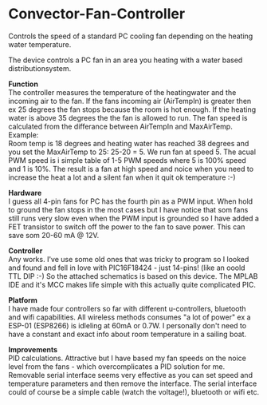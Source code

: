 # Convector-Fan-Controller
Controls the speed of a standard PC cooling fan depending on the heating water temperature.

The device controls a PC fan in an area you heating with a water based distributionsystem.

<b>Function</b><br>
The controller measures the temperature of the heatingwater and the incoming air to the fan.
If the fans incoming air (AirTempIn) is greater then ex 25 degrees the fan stops because the room is hot enough.
If the heating water is above 35 degrees the the fan is allowed to run. The fan speed is calculated from the differance between AirTempIn and MaxAirTemp. <br>Example:<br>
Room temp is 18 degrees and heating water has reached 38 degrees and you set the MaxAirTemp to 25: 25-20 = 5. We run fan at speed 5.
The acual PWM speed is i simple table of 1-5 PWM speeds where 5 is 100% speed and 1 is 10%.
The result is a fan at high speed and noice when you need to increase the heat a lot and a silent fan when it quit ok temperature :-)

<b>Hardware</b><br>
I guess all 4-pin fans for PC has the fourth pin as a PWM input. When hold to ground the fan stops in the most cases but I have notice that som fans still runs very slow even when the PWM input is grounded so I have added a FET transistor to switch off the power to the fan to save power. This can save som 20-60 mA @ 12V.

<b>Controller</b><br>
Any works. I've use some old ones that was tricky to program so I looked and found and fell in love with PIC16F18424 - just 14-pins! (like an ooold TTL DIP :-) So the attached schematics is based on this device. The MPLAB IDE and it's MCC makes life simple with this actually quite complicated PIC.

<b>Platform</b><br>
I have made four controllers so far with different u-controllers, bluetooth and wifi capabilities. All wireless methods consumes "a lot of power" ex a ESP-01 (ESP8266) is idleling at 60mA or 0.7W. I personally don't need to have a constant and exact info about room temperature in a sailing boat.

<b>Improvements</b><br>
PID calculations. Attractive but I have based my fan speeds on the noice level from the fans - which overcomplicates a PID solution for me.
Removable serial interface seems very effective as you can set speed and temperature parameters and then remove the interface. The serial interface could of course be a simple cable (watch the voltage!), bluetooth or wifi etc.





